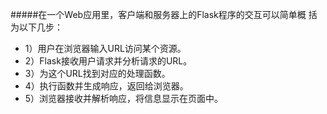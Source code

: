#####在⼀个Web应⽤⾥，客户端和服务器上的Flask程序的交互可以简单概 括为以下⼏步：
- 1）⽤户在浏览器输⼊URL访问某个资源。 
- 2）Flask接收⽤户请求并分析请求的URL。 
- 3）为这个URL找到对应的处理函数。 
- 4）执⾏函数并⽣成响应，返回给浏览器。 
- 5）浏览器接收并解析响应，将信息显⽰在页⾯中。